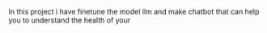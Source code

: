 In this project i have finetune the model llm and make chatbot that can help you to understand the health of your
